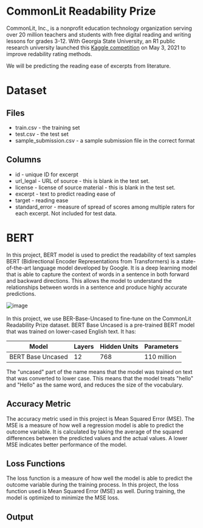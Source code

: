 # CommonLit Readability Prize

CommonLit, Inc., is a nonprofit education technology organization serving over 20 million teachers and students with free digital reading and writing lessons for grades 3-12.
With Georgia State University, an R1 public research university launched this <a href="https://www.kaggle.com/competitions/commonlitreadabilityprize/overview">Kaggle competition</a> on May 3, 2021 to improve redability rating methods.

We will be predicting the reading ease of excerpts from literature.

# Dataset

## Files
- train.csv - the training set
- test.csv - the test set
- sample_submission.csv - a sample submission file in the correct format
## Columns
- id - unique ID for excerpt
- url_legal - URL of source - this is blank in the test set.
- license - license of source material - this is blank in the test set.
- excerpt - text to predict reading ease of
- target - reading ease
- standard_error - measure of spread of scores among multiple raters for each excerpt. Not included for test data.

# BERT 

In this project, BERT model is used to  predict the readability of text samples BERT (Bidirectional Encoder Representations from Transformers) is a state-of-the-art language model developed by Google. It is a deep learning model that is able to capture the context of words in a sentence in both forward and backward directions. This allows the model to understand the relationships between words in a sentence and produce highly accurate predictions.
<br>

![image](https://user-images.githubusercontent.com/91772980/233765519-7ad5be1e-5f4b-4836-82f4-f5c7a2eee5eb.png)
<br>
<br>
In this project, we use BER-Base-Uncased to fine-tune on the CommonLit Readability Prize dataset. BERT Base Uncased is a pre-trained BERT model that was trained on lower-cased English text. It has: 
<br>


| Model | Layers | Hidden Units | Parameters |
|-------|--------|--------------|------------|
| BERT Base Uncased | 12 | 768 | 110 million |

The "uncased" part of the name means that the model was trained on text that was converted to lower case. This means that the model treats "hello" and "Hello" as the same word, and reduces the size of the vocabulary.


## Accuracy Metric

The accuracy metric used in this project is Mean Squared Error (MSE). The MSE is a measure of how well a regression model is able to predict the outcome variable. It is calculated by taking the average of the squared differences between the predicted values and the actual values. A lower MSE indicates better performance of the model.

## Loss Functions

The loss function is a measure of how well the model is able to predict the outcome variable during the training process. In this project, the loss function used is Mean Squared Error (MSE) as well. During training, the model is optimized to minimize the MSE loss.

## Output

